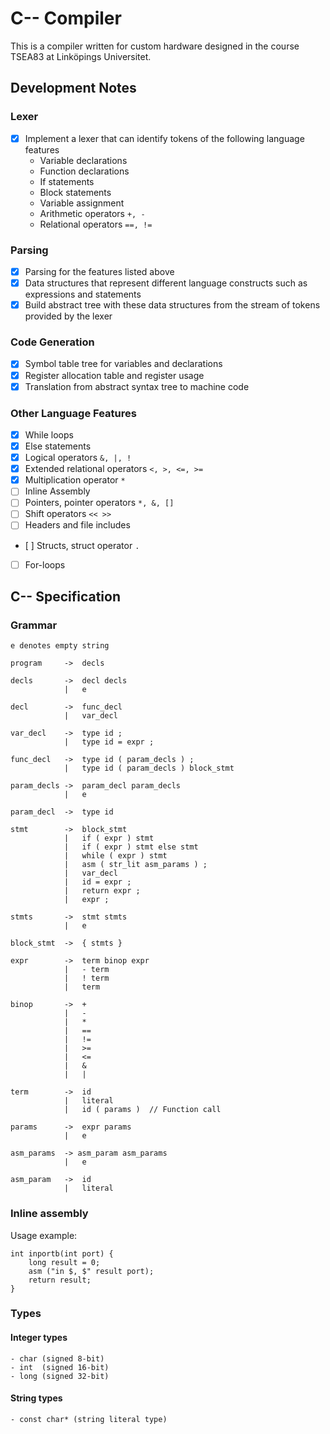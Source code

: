 # C-- Compiler

This is a compiler written for custom hardware designed in the course TSEA83 at Linköpings Universitet.

## Development Notes

### Lexer

- [x] Implement a lexer that can identify tokens of the following language features
    - Variable declarations
    - Function declarations
    - If statements
    - Block statements
    - Variable assignment
    - Arithmetic operators `+, -`
    - Relational operators `==, !=`

### Parsing

- [x] Parsing for the features listed above
- [x] Data structures that represent different language constructs such as expressions and statements
- [x] Build abstract tree with these data structures from the stream of tokens provided by the lexer

### Code Generation

- [x] Symbol table tree for variables and declarations
- [x] Register allocation table and register usage
- [x] Translation from abstract syntax tree to machine code

### Other Language Features

- [x] While loops
- [x] Else statements
- [x] Logical operators `&, |, !`
- [x] Extended relational operators `<, >, <=, >=`
- [x] Multiplication operator `*`
- [ ] Inline Assembly
- [ ] Pointers, pointer operators `*, &, []`
- [ ] Shift operators `<< >>`
- [ ] Headers and file includes
- [ ] Structs, struct operator `.`
- [ ] For-loops

## C-- Specification

### Grammar

    e denotes empty string

    program     ->  decls

    decls       ->  decl decls
                |   e

    decl        ->  func_decl
                |   var_decl
    
    var_decl    ->  type id ;
                |   type id = expr ;

    func_decl   ->  type id ( param_decls ) ;
                |   type id ( param_decls ) block_stmt

    param_decls ->  param_decl param_decls
                |   e

    param_decl  ->  type id

    stmt        ->  block_stmt
                |   if ( expr ) stmt
                |   if ( expr ) stmt else stmt
                |   while ( expr ) stmt
                |   asm ( str_lit asm_params ) ;
                |   var_decl 
                |   id = expr ;
                |   return expr ;
                |   expr ;
    
    stmts       ->  stmt stmts
                |   e

    block_stmt  ->  { stmts }

    expr        ->  term binop expr
                |   - term
                |   ! term
                |   term

    binop       ->  +
                |   -
                |   *
                |   ==
                |   !=
                |   >=
                |   <=
                |   &
                |   |

    term        ->  id
                |   literal
                |   id ( params )  // Function call
    
    params      ->  expr params
                |   e

    asm_params  -> asm_param asm_params
                |   e
    
    asm_param   ->  id
                |   literal


### Inline assembly

Usage example:

    int inportb(int port) {
        long result = 0;
        asm ("in $, $" result port);
        return result;
    }

### Types

#### Integer types
    - char (signed 8-bit)
    - int  (signed 16-bit)
    - long (signed 32-bit)

#### String types
    - const char* (string literal type)